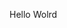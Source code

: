 Hello Wolrd




































































































































































































































































































































































































































































































































































































































































































































































































































































































































































































































































































































































































































































































































































































































































































































































































































































































































































































































































































































































































































































































































































































































































































































































































































































































































































































































































































































































































































































































































































































































































































































































































































































































